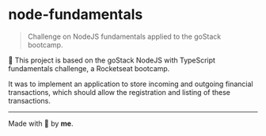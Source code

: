 # node-fundamentals
> Challenge on NodeJS fundamentals applied to the goStack bootcamp.

🚀 This project is based on the goStack NodeJS with TypeScript fundamentals challenge, a Rocketseat bootcamp.

It was to implement an application to store incoming and outgoing financial transactions, which should allow the registration and listing of these transactions.

---

Made with 💜 by **me**.
